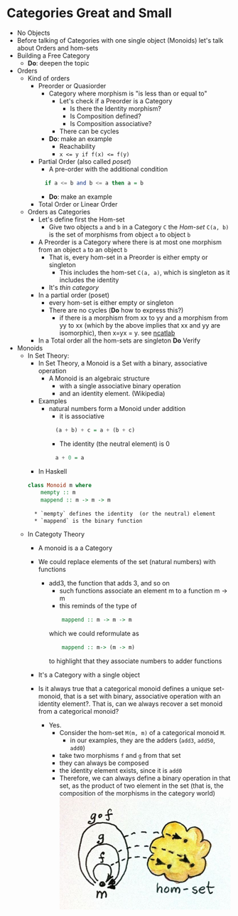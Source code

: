 Categories Great and Small
=================================

* No Objects
* Before talking of Categories with one single object (Monoids) let's talk about Orders and hom-sets
* Building a Free Category
    * **Do**: deepen the topic
* Orders
    * Kind of orders
        * Preorder or Quasiorder
            * Category where morphism is "is less than or equal to"
                * Let's check if a Preorder is a Category
                    * Is there the Identity morphism?
                    * Is Composition defined?
                    * Is Composition associative?
                * There can be cycles
            * **Do**: make an example
                * Reachability
                * `x <= y if f(x) <= f(y)`
        * Partial Order (also called *poset*)
            * A pre-order with the additional condition
            ```haskell
              if a <= b and b <= a then a = b
            ```
            * **Do**: make an example
        * Total Order or Linear Order
    * Orders as Categories
        * Let's define first the Hom-set
            * Give two objects `a` and `b` in a Category `C` the *Hom-set* `C(a, b)` is the set of morphisms from object `a` to object `b`
        * A Preorder is a Category where there is at most one morphism from an object `a` to an object `b`
            * That is, every hom-set in a Preorder is either empty or singleton
                * This includes the hom-set `C(a, a)`, which is singleton as it includes the identity
            * It's *thin category*
        * In a partial order (poset)
            * every hom-set is either empty or singleton
            * There are no cycles (**Do** how to express this?)
                * if there is a morphism from xx to yy and a morphism from yy to xx (which by the above implies that xx and yy are isomorphic), then x=yx = y. see [ncatlab](https://ncatlab.org/nlab/show/partial+order#AsACategoryWithExtraProperties)
        * In a Total order all the hom-sets are singleton **Do** Verify
* Monoids
    * In Set Theory:
        * In Set Theory, a Monoid is a Set with a binary, associative operation
            * A Monoid is an algebraic structure 
                * with a single associative binary operation 
                * and an identity element. (Wikipedia)
        * Examples
            * natural numbers form a Monoid under addition
                * it is associative
                ```haskell
                  (a + b) + c = a + (b + c)
                ```
                * The identity (the neutral element) is 0
                ```haskell
                  a + 0 = a
                ```
        * In Haskell
        ```haskell
        class Monoid m where
            mempty :: m
            mappend :: m -> m -> m
        ```
            * `mempty` defines the identity  (or the neutral) element
            * `mappend` is the binary function
    * In Categoty Theory
        * A monoid is a a Category

        * We could replace elements of the set (natural numbers) with functions
            * add3, the function that adds 3, and so on
                * such functions associate an element m to a function m -> m
                * this reminds of the type of 
                ```haskell
                    mappend :: m -> m -> m
                ```
                which we could reformulate as
                ```haskell
                    mappend :: m-> (m -> m)
                ```
                to highlight that they associate numbers to adder functions
        * It's a Category with a single object
        * Is it always true that a categorical monoid defines a unique set-monoid, that is a set with binary, associative operation with an identity element?. That is, can we always recover a set monoid from a categorical monoid?
            * Yes. 
                * Consider the hom-set `M(m, m)` of a categorical monoid `M`.
                    * in our examples, they are the adders (`add3`, `add50`, `add0`)
                * take two morphisms `f` and `g` from that set
                * they can always be composed
                * the identity element exists, since it is `add0`
                * Therefore, we can always define a binary operation in that set, as the product of two element in the set (that is, the composition of the morphisms in the category world)
                ![Relation between categorical monoid and its hom-set](monoidhomset.jpg)

            
